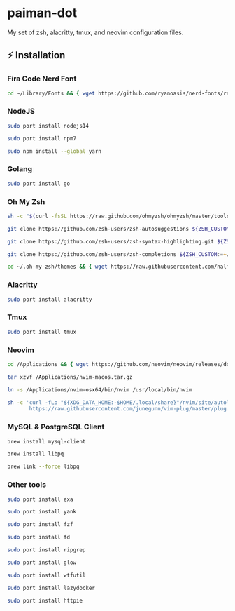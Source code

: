 # paiman-dot
My set of zsh, alacritty, tmux, and neovim configuration files.


## ⚡️ Installation

### Fira Code Nerd Font

```zsh
cd ~/Library/Fonts && { wget https://github.com/ryanoasis/nerd-fonts/raw/master/patched-fonts/FiraCode/Regular/complete/Fira%20Code%20Regular%20Nerd%20Font%20Complete%20Mono%20Windows%20Compatible.ttf ; cd -; }
```

### NodeJS

```zsh
sudo port install nodejs14
```


```zsh
sudo port install npm7
```


```zsh
sudo npm install --global yarn
```

### Golang

```zsh
sudo port install go
```

### Oh My Zsh

```zsh
sh -c "$(curl -fsSL https://raw.github.com/ohmyzsh/ohmyzsh/master/tools/install.sh)"
```

```zsh
git clone https://github.com/zsh-users/zsh-autosuggestions ${ZSH_CUSTOM:-~/.oh-my-zsh/custom}/plugins/zsh-autosuggestions
```


```zsh
git clone https://github.com/zsh-users/zsh-syntax-highlighting.git ${ZSH_CUSTOM:-~/.oh-my-zsh/custom}/plugins/zsh-syntax-highlighting
```


```zsh
git clone https://github.com/zsh-users/zsh-completions ${ZSH_CUSTOM:=~/.oh-my-zsh/custom}/plugins/zsh-completions
```


```zsh
cd ~/.oh-my-zsh/themes && { wget https://raw.githubusercontent.com/halfo/lambda-mod-zsh-theme/master/lambda-mod.zsh-theme ; cd -; }
```


### Alacritty

```zsh
sudo port install alacritty
```


### Tmux

```zsh
sudo port install tmux
```


### Neovim 

```zsh
cd /Applications && { wget https://github.com/neovim/neovim/releases/download/v0.5.0/nvim-macos.tar.gz ; cd -; }

tar xzvf /Applications/nvim-macos.tar.gz

ln -s /Applications/nvim-osx64/bin/nvim /usr/local/bin/nvim

```


```zsh
sh -c 'curl -fLo "${XDG_DATA_HOME:-$HOME/.local/share}"/nvim/site/autoload/plug.vim --create-dirs \
       https://raw.githubusercontent.com/junegunn/vim-plug/master/plug.vim'
```

### MySQL & PostgreSQL Client

```zsh
brew install mysql-client
```


```zsh
brew install libpq  

brew link --force libpq
```


### Other tools

```zsh
sudo port install exa
```


```zsh
sudo port install yank
```


```zsh
sudo port install fzf
```


```zsh
sudo port install fd
```


```zsh
sudo port install ripgrep
```


```zsh
sudo port install glow
```


```zsh
sudo port install wtfutil
```


```zsh
sudo port install lazydocker
```


```zsh
sudo port install httpie
```

